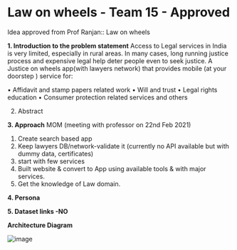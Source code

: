 # Law on wheels - Team 15 - Approved
Idea approved from Prof Ranjan:: Law on wheels

**1. Introduction to the problem statement**
Access to Legal services in India is very limited, especially in rural areas. In many cases, long running justice process and expensive legal help deter people even to seek justice. A Justice on wheels app(with lawyers network) that provides mobile (at your doorstep ) service for:

•	Affidavit and stamp papers related work
•	Will and trust
•	Legal rights education 
•	Consumer protection related services and others

2. Abstract

**3. Approach**
 MOM (meeting with professor on 22nd Feb 2021)
 1. Create search based app
 2. Keep lawyers DB/network-validate it (currently no API available but with dummy data, certificates)
 3. start with few services
 4. Built website & convert to App using available tools & with major services.
 5. Get the knowledge of Law domain.

**4. Persona**

**5. Dataset links -NO**




**Architecture Diagram**

![image](https://user-images.githubusercontent.com/40557046/110433677-c916bf80-80d6-11eb-8ee9-ed3b833d7d5c.png)

